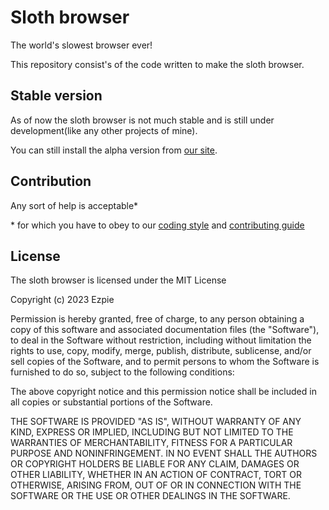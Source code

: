 # Sloth browser

The world's slowest browser ever!

This repository consist's of the code written to make the sloth browser.

## Stable version

As of now the sloth browser is not much stable and is still under development(like any other projects of mine).

You can still install the alpha version from [our site](https://sloth-browser.versel.app).

## Contribution

Any sort of help is acceptable\*

\* for which you have to obey to our [coding style](code-style.md) and [contributing guide](contributing.md)

## License

The sloth browser is licensed under the MIT License

Copyright (c) 2023 Ezpie

Permission is hereby granted, free of charge, to any person obtaining a copy
of this software and associated documentation files (the "Software"), to deal
in the Software without restriction, including without limitation the rights
to use, copy, modify, merge, publish, distribute, sublicense, and/or sell
copies of the Software, and to permit persons to whom the Software is
furnished to do so, subject to the following conditions:

The above copyright notice and this permission notice shall be included in all
copies or substantial portions of the Software.

THE SOFTWARE IS PROVIDED "AS IS", WITHOUT WARRANTY OF ANY KIND, EXPRESS OR
IMPLIED, INCLUDING BUT NOT LIMITED TO THE WARRANTIES OF MERCHANTABILITY,
FITNESS FOR A PARTICULAR PURPOSE AND NONINFRINGEMENT. IN NO EVENT SHALL THE
AUTHORS OR COPYRIGHT HOLDERS BE LIABLE FOR ANY CLAIM, DAMAGES OR OTHER
LIABILITY, WHETHER IN AN ACTION OF CONTRACT, TORT OR OTHERWISE, ARISING FROM,
OUT OF OR IN CONNECTION WITH THE SOFTWARE OR THE USE OR OTHER DEALINGS IN THE
SOFTWARE.
